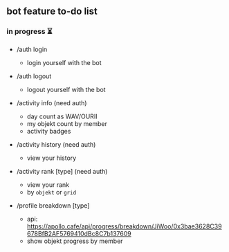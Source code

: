 ## bot feature to-do list

### in progress :hourglass_flowing_sand:

- /auth login
  - login yourself with the bot

- /auth logout
  - logout yourself with the bot

- /activity info (need auth)
  - day count as WAV/OURII
  - my objekt count by member
  - activity badges

- /activity history (need auth)
  - view your history

- /activity rank [type] (need auth)
  - view your rank
  - by `objekt` or `grid`

- /profile breakdown <nickname> <member> [type]
  - api: https://apollo.cafe/api/progress/breakdown/JiWoo/0x3bae3628C39678BfB2AF5769410dBc8C7b137609
  - show objekt progress by member
